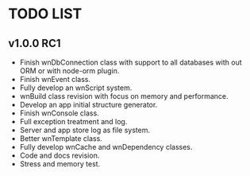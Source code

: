 TODO LIST
==============

## v1.0.0 RC1

- Finish wnDbConnection class with support to all databases with out ORM or with node-orm plugin.
- Finish wnEvent class.
- Fully develop an wnScript system.
- wnBuild class revision with focus on memory and performance.
- Develop an app initial structure generator.
- Finish wnConsole class.
- Full exception treatment and log.
- Server and app store log as file system.
- Better wnTemplate class.
- Fully develop wnCache and wnDependency classes.
- Code and docs revision.
- Stress and memory test.